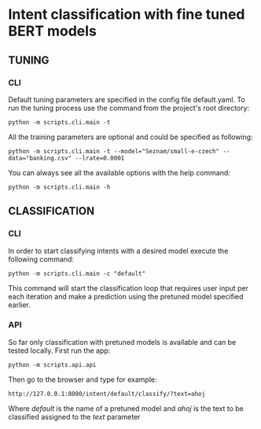 # Intent classification with fine tuned BERT models

## TUNING
### CLI
Default tuning parameters are specified in the config file default.yaml.
To run the tuning process use the command from the project's root directory:
```
python -m scripts.cli.main -t
```
All the training parameters are optional and could be specified as following:
```
python -m scripts.cli.main -t --model="Seznam/small-e-czech" --data="banking.csv" --lrate=0.0001
```
You can always see all the available options with the help command:
```
python -m scripts.cli.main -h
```

## CLASSIFICATION

### CLI

In order to start classifying intents 
with a desired model execute the following command:
```
python -m scripts.cli.main -c "default"
```
This command will start the classification loop that requires user input
per each iteration and make a prediction using the pretuned model specified earlier.

### API
So far only classification with pretuned models is available 
and can be tested locally. First run the app:
```
python -m scripts.api.api
```
Then go to the browser and type for example:
```
http://127.0.0.1:8000/intent/default/classify/?text=ahoj
```
Where *default* is the name of a pretuned model and 
*ahoj* is the text to be classified assigned to the *text* parameter